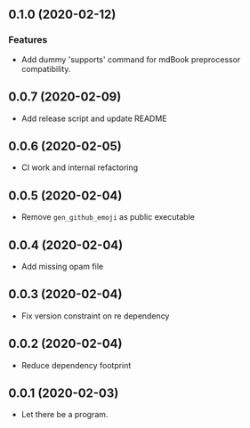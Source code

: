 ## 0.1.0 (2020-02-12)

### Features

- Add dummy 'supports' command for mdBook preprocessor compatibility.

## 0.0.7 (2020-02-09)

- Add release script and update README

## 0.0.6 (2020-02-05)

- CI work and internal refactoring

## 0.0.5 (2020-02-04)

- Remove `gen_github_emoji` as public executable

## 0.0.4 (2020-02-04)

- Add missing opam file

## 0.0.3 (2020-02-04)

- Fix version constraint on re dependency

## 0.0.2 (2020-02-04)

- Reduce dependency footprint

## 0.0.1 (2020-02-03)

- Let there be a program.
